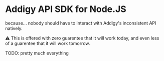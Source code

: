 # Addigy API SDK for Node.JS

because... nobody should have to interact with Addigy's inconsistent API natively.

:warning: This is offered with zero guarentee that it will work today, and even less of a guarentee that it will work tomorrow.

TODO: pretty much everything
